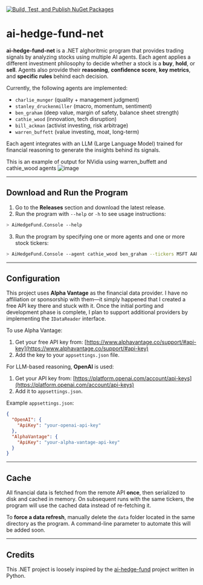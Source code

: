 [![Build, Test, and Publish NuGet Packages](https://github.com/riccardone/ai-hedge-fund-net/actions/workflows/release.yml/badge.svg)](https://github.com/riccardone/ai-hedge-fund-net/actions/workflows/release.yml)

# ai-hedge-fund-net

**ai-hedge-fund-net** is a .NET alghoritmic program that provides trading signals by analyzing stocks using multiple AI agents. Each agent applies a different investment philosophy to decide whether a stock is a **buy**, **hold**, or **sell**. Agents also provide their **reasoning**, **confidence score**, **key metrics**, and **specific rules** behind each decision.

Currently, the following agents are implemented:

- `charlie_munger` (quality + management judgment)
- `stanley_druckenmiller` (macro, momentum, sentiment)
- `ben_graham`  (deep value, margin of safety, balance sheet strength)
- `cathie_wood` (innovation, tech disruption)
- `bill_ackman` (activist investing, risk arbitrage)
- `warren_buffett` (value investing, moat, long-term)

Each agent integrates with an LLM (Large Language Model) trained for financial reasoning to generate the insights behind its signals.

This is an example of output for NVidia using warren_buffett and cathie_wood agents ![image](https://github.com/user-attachments/assets/a56c89b4-a86c-4299-8645-2d10177f2dc9)

---
## Download and Run the Program

1. Go to the **Releases** section and download the latest release.
2. Run the program with `--help` or `-h` to see usage instructions:

```bash
> AiHedgeFund.Console --help
```

3. Run the program by specifying one or more agents and one or more stock tickers:

```bash
> AiHedgeFund.Console --agent cathie_wood ben_graham --tickers MSFT AAPL
```

---
## Configuration

This project uses **Alpha Vantage** as the financial data provider. I have no affiliation or sponsorship with them—it simply happened that I created a free API key there and stuck with it. Once the initial porting and development phase is complete, I plan to support additional providers by implementing the `IDataReader` interface.

To use Alpha Vantage:

1. Get your free API key from: [https://www.alphavantage.co/support/#api-key](https://www.alphavantage.co/support/#api-key)
2. Add the key to your `appsettings.json` file.

For LLM-based reasoning, **OpenAI** is used:

1. Get your API key from: [https://platform.openai.com/account/api-keys](https://platform.openai.com/account/api-keys)
2. Add it to `appsettings.json`.

Example `appsettings.json`:

```json
{
  "OpenAI": {
    "ApiKey": "your-openai-api-key"
  },
  "AlphaVantage": {
    "ApiKey": "your-alpha-vantage-api-key"
  }
}
```

---

## Cache

All financial data is fetched from the remote API **once**, then serialized to disk and cached in memory. On subsequent runs with the same tickers, the program will use the cached data instead of re-fetching it.

To **force a data refresh**, manually delete the `data` folder located in the same directory as the program. A command-line parameter to automate this will be added soon.

---

## Credits

This .NET project is loosely inspired by the [ai-hedge-fund](https://github.com/virattt/ai-hedge-fund) project written in Python.
